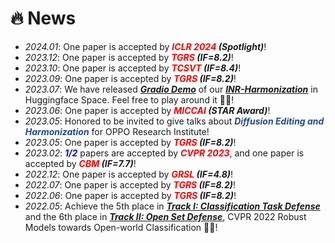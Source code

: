 # 🔥 News
- *2024.01*: One paper is accepted by ***<font color="red">ICLR 2024</font> (Spotlight)***!
- *2023.12*: One paper is accepted by ***<font color="red">TGRS</font> (IF=8.2)***!
- *2023.10*: One paper is accepted by ***<font color="red">TCSVT</font> (IF=8.4)***!
- *2023.09*: One paper is accepted by ***<font color="red">TGRS</font> (IF=8.2)***!
- *2023.07*: We have released ***[Gradio Demo](https://huggingface.co/spaces/WindVChen/INR-Harmon)*** of our ***[INR-Harmonization](https://github.com/WindVChen/INR-Harmonization)*** in Huggingface Space. Feel free to play around it 🎉🎉!
- *2023.06*: One paper is accepted by ***<font color="red">MICCAI</font> (STAR Award)***!
- *2023.05*: Honored to be invited to give talks about ***<font color="#224b8d">Diffusion Editing and Harmonization</font>*** for OPPO Research Institute!
- *2023.05*: One paper is accepted by ***<font color="red">TGRS</font> (IF=8.2)***!
- *2023.02*: ***<font color="blue">1/2</font>*** papers are accepted by ***<font color="red">CVPR 2023</font>***, and one paper is accepted by ***<font color="red">CBM</font> (IF=7.7)***!
- *2022.12*: One paper is accepted by ***<font color="red">GRSL</font> (IF=4.8)***!
- *2022.07*: One paper is accepted by ***<font color="red">TGRS</font> (IF=8.2)***!
- *2022.06*: One paper is accepted by ***<font color="red">TGRS</font> (IF=8.2)***!
- *2022.05*: Achieve the 5th place in ***[Track I: Classification Task Defense](https://artofrobust.github.io/)*** and the 6th place in ***[Track II: Open Set Defense](https://artofrobust.github.io/)***, CVPR 2022 Robust Models towards Open-world Classification 🎉🎉!